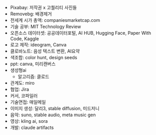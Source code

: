 - Pixabay: 저작권 x 고퀄리티 사진들
- Removebg: 배경제거
- 전세계 시가 총액: companiesmarketcap.com
- 기술 공부: MIT Technology Review
- 오픈소스 데이터셋: 공공데이터포털, AI HUB, Hugging Face, Paper With Code, Kaggle
- 로고 제작: ideogram, Canva
- 클로바노트: 음성 텍스트 변환, AI요약
- 색조합: color hunt, design seeds
- ppt: canva, 미리캔버스
- 생성형ai
  - 알고리즘: 클로드
- 관계도: miro
- 협업: Jira
- 커서, 코파일러
- 기술면접: 매일메일
- 이미지 생성: 달리3, stable diffusion, 미드저니
- 음악: suno, stable audio, meta music gen
- 영상: kling ai, sora
- 개발: claude artifacts
